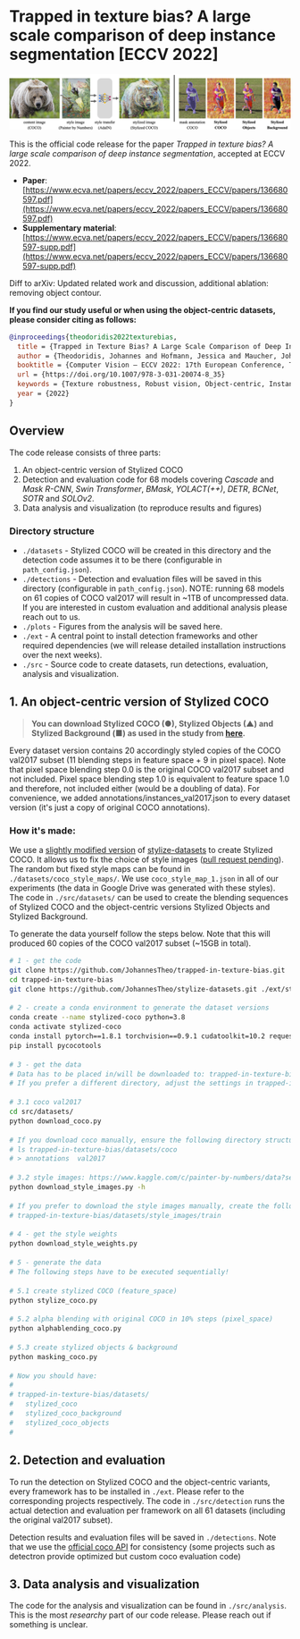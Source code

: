 # Trapped in texture bias? A large scale comparison of deep instance segmentation [ECCV 2022]

![stylized coco](./imgs/dataset_introduction.png)

This is the official code release for the paper *Trapped in texture bias? A large scale comparison of deep instance segmentation*, accepted at ECCV 2022.

- **Paper**: [https://www.ecva.net/papers/eccv_2022/papers_ECCV/papers/136680597.pdf](https://www.ecva.net/papers/eccv_2022/papers_ECCV/papers/136680597.pdf)
- **Supplementary material**: [https://www.ecva.net/papers/eccv_2022/papers_ECCV/papers/136680597-supp.pdf](https://www.ecva.net/papers/eccv_2022/papers_ECCV/papers/136680597-supp.pdf)

Diff to arXiv: Updated related work and discussion, additional ablation: removing object contour.

**If you find our study useful or when using the object-centric datasets, please consider citing as follows:**

```bibtex
@inproceedings{theodoridis2022texturebias,
  title = {Trapped in Texture Bias? A Large Scale Comparison of Deep Instance Segmentation},
  author = {Theodoridis, Johannes and Hofmann, Jessica and Maucher, Johannes and Schilling, Andreas},
  booktitle = {Computer Vision – ECCV 2022: 17th European Conference, Tel Aviv, Israel, October 23–27, 2022, Proceedings, Part VIII},
  url = {https://doi.org/10.1007/978-3-031-20074-8_35}
  keywords = {Texture robustness, Robust vision, Object-centric, Instance segmentation, Out-of-distribution, Deep learning},
  year = {2022}
}
```

## Overview

The code release consists of three parts:

1. An object-centric version of Stylized COCO
2. Detection and evaluation code for 68 models covering *Cascade* and *Mask R-CNN*, *Swin Transformer*, *BMask*, *YOLACT(++)*, *DETR*, *BCNet*, *SOTR* and *SOLOv2*.
3. Data analysis and visualization (to reproduce results and figures)

### Directory structure

- `./datasets` - Stylized COCO will be created in this directory and the detection code assumes it to be there (configurable in `path_config.json`).
- `./detections` - Detection and evaluation files will be saved in this directory (configurable in `path_config.json`). NOTE: running 68 models on 61 copies of COCO val2017 will result in ~1TB of uncompressed data. If you are interested in custom evaluation and additional analysis please reach out to us.
- `./plots` - Figures from the analysis will be saved here.
- `./ext` - A central point to install detection frameworks and other required dependencies (we will release detailed installation instructions over the next weeks).
- `./src` - Source code to create datasets, run detections, evaluation, analysis and visualization.

## 1. An object-centric version of Stylized COCO

> **You can download Stylized COCO (●), Stylized Objects (▲) and Stylized Background (■) as used in the study from [here](https://drive.google.com/drive/folders/1NNX8oaxr--PUUYdH7pfJiNwkQ9zGkY0E).**

Every dataset version contains 20 accordingly styled copies of the COCO val2017 subset (11 blending steps in feature space + 9 in pixel space). Note that pixel space blending step 0.0 is the original COCO val2017 subset and not included. Pixel space blending step 1.0 is equivalent to feature space 1.0 and therefore, not included either (would be a doubling of data). For convenience, we added annotations/instances_val2017.json to every dataset version (it's just a copy of original COCO annotations).

### How it's made:

We use a [slightly modified version](https://github.com/JohannesTheo/stylize-datasets) of [stylize-datasets](https://github.com/bethgelab/stylize-datasets) to create Stylized COCO. It allows us to fix the choice of style images ([pull request pending](https://github.com/bethgelab/stylize-datasets/pull/18)). The random but fixed style maps can be found in `./datasets/coco_style_maps/`. We use `coco_style_map_1.json` in all of our experiments (the data in Google Drive was generated with these styles). The code in `./src/datasets/` can be used to create the blending sequences of Stylized COCO and the object-centric versions Stylized Objects and Stylized Background.

To generate the data yourself follow the steps below. Note that this will produced 60 copies of the COCO val2017 subset (~15GB in total).

```bash
# 1 - get the code
git clone https://github.com/JohannesTheo/trapped-in-texture-bias.git
cd trapped-in-texture-bias
git clone https://github.com/JohannesTheo/stylize-datasets.git ./ext/stylize-datasets

# 2 - create a conda environment to generate the dataset versions
conda create --name stylized-coco python=3.8
conda activate stylized-coco
conda install pytorch==1.8.1 torchvision==0.9.1 cudatoolkit=10.2 requests==2.25.1 tqdm==4.59.0 -c pytorch
pip install pycocotools

# 3 - get the data 
# Data has to be placed in/will be downloaded to: trapped-in-texture-bias/datasets
# If you prefer a different directory, adjust the settings in trapped-in-texture-bias/path_config.json

# 3.1 coco val2017
cd src/datasets/
python download_coco.py

# If you download coco manually, ensure the following directory structure:
# ls trapped-in-texture-bias/datasets/coco
# > annotations  val2017

# 3.2 style images: https://www.kaggle.com/c/painter-by-numbers/data?select=train.zip
python download_style_images.py -h

# If you prefer to download the style images manually, create the following directory structure:
# trapped-in-texture-bias/datasets/style_images/train

# 4 - get the style weights
python download_style_weights.py

# 5 - generate the data
# The following steps have to be executed sequentially!

# 5.1 create stylized COCO (feature_space)
python stylize_coco.py

# 5.2 alpha blending with original COCO in 10% steps (pixel_space)
python alphablending_coco.py

# 5.3 create stylized objects & background
python masking_coco.py

# Now you should have:
#
# trapped-in-texture-bias/datasets/
#   stylized_coco
#   stylized_coco_background
#   stylized_coco_objects
#
```

## 2. Detection and evaluation

To run the detection on Stylized COCO and the object-centric variants, every framework has to be installed in `./ext`. Please refer to the corresponding projects respectively. The code in `./src/detection` runs the actual detection and evaluation per framework on all 61 datasets (including the original val2017 subset).

Detection results and evaluation files will be saved in `./detections`. Note that we use the [official coco API](https://github.com/cocodataset/cocoapi/tree/master/PythonAPI/pycocotools) for consistency (some projects such as detectron provide optimized but custom coco evaluation code)

## 3. Data analysis and visualization

The code for the analysis and visualization can be found in `./src/analysis`. This is the most *researchy* part of our code release. Please reach out if something is unclear.
